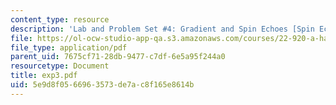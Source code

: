 ```yaml
---
content_type: resource
description: 'Lab and Problem Set #4: Gradient and Spin Echoes [Spin Echo]'
file: https://ol-ocw-studio-app-qa.s3.amazonaws.com/courses/22-920-a-hands-on-introduction-to-nuclear-magnetic-resonance-january-iap-1997/5e9d8f0566963573de7ac8f165e8614b_exp3.pdf
file_type: application/pdf
parent_uid: 7675cf71-28db-9477-c7df-6e5a95f244a0
resourcetype: Document
title: exp3.pdf
uid: 5e9d8f05-6696-3573-de7a-c8f165e8614b
---
```

